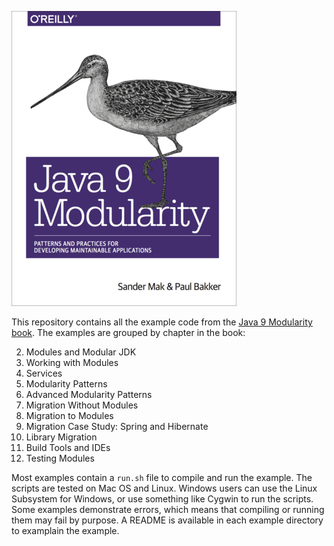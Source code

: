 ![Java 9 Modularity cover](java9modularity-flat-cover.png)

This repository contains all the example code from the [Java 9 Modularity book](http://shop.oreilly.com/product/0636920049494.do).
The examples are grouped by chapter in the book:

2. Modules and Modular JDK
3. Working with Modules
4. Services
5. Modularity Patterns
6. Advanced Modularity Patterns
7. Migration Without Modules
8. Migration to Modules
9. Migration Case Study: Spring and Hibernate
10. Library Migration
11. Build Tools and IDEs
12. Testing Modules

Most examples contain a `run.sh` file to compile and run the example.
The scripts are tested on Mac OS and Linux. Windows users can use the Linux Subsystem for Windows, or use something like Cygwin to run the scripts.
Some examples demonstrate errors, which means that compiling or running them may fail by purpose.
A README is available in each example directory to examplain the example.